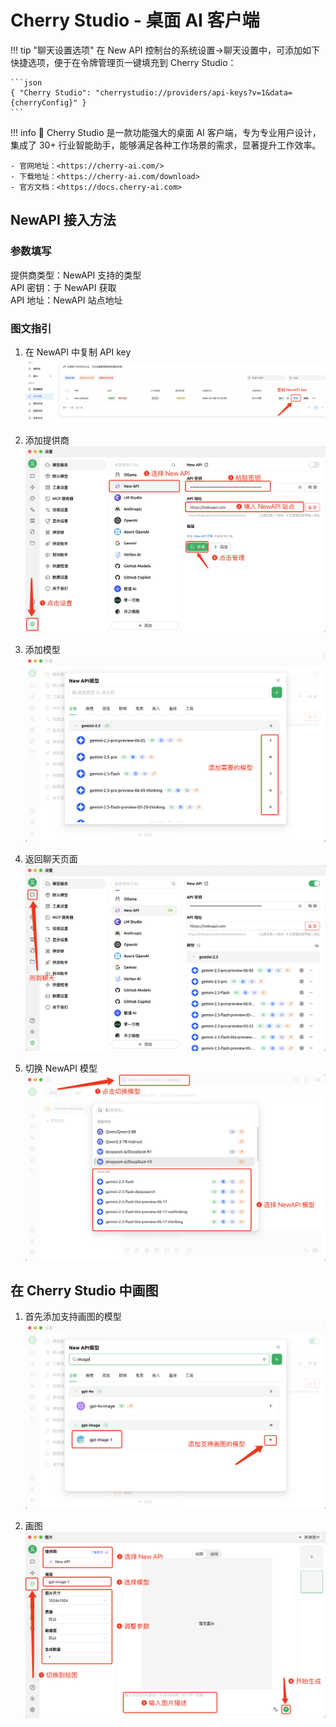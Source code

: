 # Cherry Studio - 桌面 AI 客户端
!!! tip "聊天设置选项"
    在 New API 控制台的系统设置->聊天设置中，可添加如下快捷选项，便于在令牌管理页一键填充到 Cherry Studio：

    ```json
    { "Cherry Studio": "cherrystudio://providers/api-keys?v=1&data={cherryConfig}" }
    ```
!!! info
    🍒 Cherry Studio 是一款功能强大的桌面 AI 客户端，专为专业用户设计，集成了 30+ 行业智能助手，能够满足各种工作场景的需求，显著提升工作效率。

    - 官网地址：<https://cherry-ai.com/>
    - 下载地址：<https://cherry-ai.com/download>
    - 官方文档：<https://docs.cherry-ai.com>

## NewAPI 接入方法

### 参数填写

提供商类型：NewAPI 支持的类型  
API 密钥：于 NewAPI 获取  
API 地址：NewAPI 站点地址  

### 图文指引

1. 在 NewAPI 中复制 API key
![复制 API 密钥](../assets/cherry_studio/copy_api_key.png)

2. 添加提供商
![添加供应商](../assets/cherry_studio/add_provider.png)

3. 添加模型
![添加模型](../assets/cherry_studio/add_models.png)

4. 返回聊天页面
![切换聊天页面](../assets/cherry_studio/back_to_chat.png)

5. 切换 NewAPI 模型
![切换模型](../assets/cherry_studio/switch_model.png)

## 在 Cherry Studio 中画图

1. 首先添加支持画图的模型
![画图模型](../assets/cherry_studio/add_paint_models.png)

2. 画图
![画图](../assets/cherry_studio/paint.png)